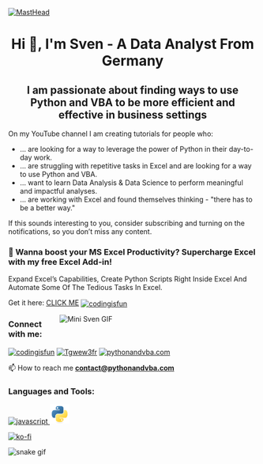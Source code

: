 [![MastHead](https://raw.githubusercontent.com/sven-bo/sven-bo/master/codingisfun_banner.png)](https://youtube.com/c/codingisfun)

<h1 align="center">Hi 👋, I'm Sven - A Data Analyst From Germany</h1>

<h2 align="center">I am passionate about finding ways to use Python and VBA to be more efficient and effective in business settings</h3>

On my YouTube channel I am creating tutorials for people who:
-	… are looking for a way to leverage the power of Python in their day-to-day work.
-	… are struggling with repetitive tasks in Excel and are looking for a way to use Python and VBA.
-	… want to learn Data Analysis & Data Science to perform meaningful and impactful analyses.
-	… are working with Excel and found themselves thinking - "there has to be a better way."

If this sounds interesting to you, consider subscribing and turning on the notifications, so you don’t miss any content.


<h3 align="left">🚀 Wanna boost your MS Excel Productivity? Supercharge Excel with my free Excel Add-in!</h3>
Expand Excel’s Capabilities, Create Python Scripts Right Inside Excel And Automate Some Of The Tedious Tasks In Excel.
<p align="left">Get it here:
<a href="https://www.pythonandvba.com/mytoolbelt" title="Go to https://www.pythonandvba.com/mytoolbelt" target="_blank">CLICK ME</a>
<a href="https://www.pythonandvba.com/mytoolbelt" target="_blank"><img align="center" src="https://www.pythonandvba.com/wp-content/uploads/2022/05/ToolBelt_v3.jpg" alt="codingisfun"/></a>
</p>

<picture>
  <source media="(prefers-color-scheme: dark)" srcset="https://raw.githubusercontent.com/sven-bo/sven-bo/master/mini-sven-darkmode.gif">
  <source media="(prefers-color-scheme: light)" srcset="https://raw.githubusercontent.com/sven-bo/sven-bo/master/mini-sven.gif">
  <img align="right" alt="Mini Sven GIF" width="400" src="https://raw.githubusercontent.com/sven-bo/sven-bo/master/mini-sven.gif">
</picture>

<h3 align="left">Connect with me:</h3>
<p align="left">
<a href="https://www.youtube.com/c/codingisfun" target="_blank"><img align="center" src="https://raw.githubusercontent.com/rahuldkjain/github-profile-readme-generator/master/src/images/icons/Social/youtube.svg" alt="codingisfun" height="30" width="40" /></a>
<a href="https://discord.gg/Tgwew3fr" target="_blank"><img align="center" src="https://raw.githubusercontent.com/rahuldkjain/github-profile-readme-generator/master/src/images/icons/Social/discord.svg" alt="Tgwew3fr" height="30" width="40" /></a>
<a href="https://pythonandvba.com" target="_blank"><img align="center" src="https://raw.githubusercontent.com/sven-bo/sven-bo/master/website.svg" alt="pythonandvba.com" height="30" width="40" /></a>
</p>

📫 How to reach me **contact@pythonandvba.com**

<h3 align="left">Languages and Tools:</h3>
<p align="left"> <a href="https://docs.microsoft.com/en-us/office/vba/api/overview/" target="_blank"> <img src="https://raw.githubusercontent.com/sven-bo/sven-bo/master/vba.png" alt="javascript" width="40" height="40"/> </a> <a href="https://www.python.org" target="_blank"> <img src="https://raw.githubusercontent.com/devicons/devicon/master/icons/python/python-original.svg" alt="python" width="40" height="40"/> </a> </p>

[![ko-fi](https://ko-fi.com/img/githubbutton_sm.svg)](https://ko-fi.com/X7X47Q0EG)

![snake gif](https://github.com/Sven-Bo/Sven-Bo/blob/output/github-contribution-grid-snake.gif)
